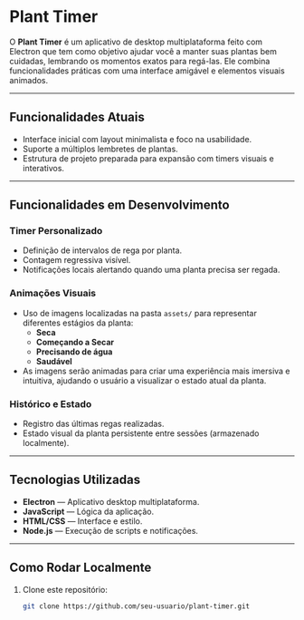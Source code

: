 # Plant Timer

O **Plant Timer** é um aplicativo de desktop multiplataforma feito com Electron que tem como objetivo ajudar você a manter suas plantas bem cuidadas, lembrando os momentos exatos para regá-las. Ele combina funcionalidades práticas com uma interface amigável e elementos visuais animados.

---

## Funcionalidades Atuais

- Interface inicial com layout minimalista e foco na usabilidade.
- Suporte a múltiplos lembretes de plantas.
- Estrutura de projeto preparada para expansão com timers visuais e interativos.

---

## Funcionalidades em Desenvolvimento

### Timer Personalizado
- Definição de intervalos de rega por planta.
- Contagem regressiva visível.
- Notificações locais alertando quando uma planta precisa ser regada.

### Animações Visuais
- Uso de imagens localizadas na pasta `assets/` para representar diferentes estágios da planta:
  - **Seca**
  - **Começando a Secar**
  - **Precisando de água**
  - **Saudável**
- As imagens serão animadas para criar uma experiência mais imersiva e intuitiva, ajudando o usuário a visualizar o estado atual da planta.

### Histórico e Estado
- Registro das últimas regas realizadas.
- Estado visual da planta persistente entre sessões (armazenado localmente).

---

## Tecnologias Utilizadas

- **Electron** — Aplicativo desktop multiplataforma.
- **JavaScript** — Lógica da aplicação.
- **HTML/CSS** — Interface e estilo.
- **Node.js** — Execução de scripts e notificações.

---

## Como Rodar Localmente

1. Clone este repositório:
   ```bash
   git clone https://github.com/seu-usuario/plant-timer.git
